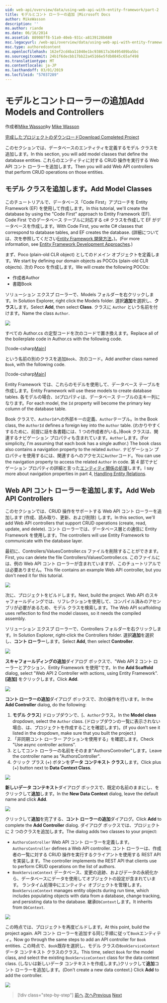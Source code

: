 ```yaml
---
uid: web-api/overview/data/using-web-api-with-entity-framework/part-2
title: モデルとコント ローラーの追加 |Microsoft Docs
author: MikeWasson
description: ''
ms.author: riande
ms.date: 06/16/2014
ms.assetid: 88908ff8-51a9-40eb-931c-a8139128b680
msc.legacyurl: /web-api/overview/data/using-web-api-with-entity-framework/part-2
msc.type: authoredcontent
ms.openlocfilehash: 162ef2cd4ba11040e1bc938617a36495489ba5bc
ms.sourcegitcommit: 24b1f6decbb17bb22a45166e5fdb0845c65af498
ms.translationtype: MT
ms.contentlocale: ja-JP
ms.lasthandoff: 03/01/2019
ms.locfileid: "57037289"
---
```

<a name="add-models-and-controllers"></a><span data-ttu-id="0afd6-102">モデルとコントローラーの追加</span><span class="sxs-lookup"><span data-stu-id="0afd6-102">Add Models and Controllers</span></span>
====================
<span data-ttu-id="0afd6-103">作成者[Mike Wasson](https://github.com/MikeWasson)</span><span class="sxs-lookup"><span data-stu-id="0afd6-103">by [Mike Wasson](https://github.com/MikeWasson)</span></span>

[<span data-ttu-id="0afd6-104">完成したプロジェクトのダウンロード</span><span class="sxs-lookup"><span data-stu-id="0afd6-104">Download Completed Project</span></span>](https://github.com/MikeWasson/BookService)

<span data-ttu-id="0afd6-105">このセクションでは、データベースのエンティティを定義するモデル クラスを追加します。</span><span class="sxs-lookup"><span data-stu-id="0afd6-105">In this section, you will add model classes that define the database entities.</span></span> <span data-ttu-id="0afd6-106">これらのエンティティに対する CRUD 操作を実行する Web API コント ローラーを追加します。</span><span class="sxs-lookup"><span data-stu-id="0afd6-106">Then you will add Web API controllers that perform CRUD operations on those entities.</span></span>

## <a name="add-model-classes"></a><span data-ttu-id="0afd6-107">モデル クラスを追加します。</span><span class="sxs-lookup"><span data-stu-id="0afd6-107">Add Model Classes</span></span>

<span data-ttu-id="0afd6-108">このチュートリアルで、データベース「Code First」アプローチを Entity Framework (EF) を使用して作成します。</span><span class="sxs-lookup"><span data-stu-id="0afd6-108">In this tutorial, we'll create the database by using the "Code First" approach to Entity Framework (EF).</span></span> <span data-ttu-id="0afd6-109">Code First でのデータベース テーブルに対応する c# クラスを作成して EF がデータベースを作成します。</span><span class="sxs-lookup"><span data-stu-id="0afd6-109">With Code First, you write C# classes that correspond to database tables, and EF creates the database.</span></span> <span data-ttu-id="0afd6-110">(詳細については、次を参照してください[Entity Framework 開発方法](https://msdn.microsoft.com/library/ms178359%28v=vs.110%29.aspx#dbfmfcf)。)。</span><span class="sxs-lookup"><span data-stu-id="0afd6-110">(For more information, see [Entity Framework Development Approaches](https://msdn.microsoft.com/library/ms178359%28v=vs.110%29.aspx#dbfmfcf).)</span></span>

<span data-ttu-id="0afd6-111">まず、Poco (plain-old CLR object) としてのドメイン オブジェクトを定義します。</span><span class="sxs-lookup"><span data-stu-id="0afd6-111">We start by defining our domain objects as POCOs (plain-old CLR objects).</span></span> <span data-ttu-id="0afd6-112">次の Poco を作成します。</span><span class="sxs-lookup"><span data-stu-id="0afd6-112">We will create the following POCOs:</span></span>

- <span data-ttu-id="0afd6-113">作成者</span><span class="sxs-lookup"><span data-stu-id="0afd6-113">Author</span></span>
- <span data-ttu-id="0afd6-114">書籍</span><span class="sxs-lookup"><span data-stu-id="0afd6-114">Book</span></span>

<span data-ttu-id="0afd6-115">ソリューション エクスプ ローラーで、Models フォルダーを右クリックします。</span><span class="sxs-lookup"><span data-stu-id="0afd6-115">In Solution Explorer, right click the Models folder.</span></span> <span data-ttu-id="0afd6-116">選択**追加**を選択し、**クラス**します。</span><span class="sxs-lookup"><span data-stu-id="0afd6-116">Select **Add**, then select **Class**.</span></span> <span data-ttu-id="0afd6-117">クラスに `Author` という名前を付けます。</span><span class="sxs-lookup"><span data-stu-id="0afd6-117">Name the class `Author`.</span></span>

![](part-2/_static/image1.png)

<span data-ttu-id="0afd6-118">すべての Author.cs の定型コードを次のコードで置き換えます。</span><span class="sxs-lookup"><span data-stu-id="0afd6-118">Replace all of the boilerplate code in Author.cs with the following code.</span></span>

[!code-csharp[Main](part-2/samples/sample1.cs)]

<span data-ttu-id="0afd6-119">という名前の別のクラスを追加`Book`、次のコード。</span><span class="sxs-lookup"><span data-stu-id="0afd6-119">Add another class named `Book`, with the following code.</span></span>

[!code-csharp[Main](part-2/samples/sample2.cs)]

<span data-ttu-id="0afd6-120">Entity Framework では、これらのモデルを使用して、データベース テーブルを作成します。</span><span class="sxs-lookup"><span data-stu-id="0afd6-120">Entity Framework will use these models to create database tables.</span></span> <span data-ttu-id="0afd6-121">各モデルの場合、`Id`プロパティは、データベース テーブルの主キー列になります。</span><span class="sxs-lookup"><span data-stu-id="0afd6-121">For each model, the `Id` property will become the primary key column of the database table.</span></span>

<span data-ttu-id="0afd6-122">Book クラスで、`AuthorId`への外部キーの定義、`Author`テーブル。</span><span class="sxs-lookup"><span data-stu-id="0afd6-122">In the Book class, the `AuthorId` defines a foreign key into the `Author` table.</span></span> <span data-ttu-id="0afd6-123">(わかりやすくするために、前提に話を各書籍には、1 つの作成者がいる。)Book クラスは、関連するナビゲーション プロパティも含まれています。`Author`します。</span><span class="sxs-lookup"><span data-stu-id="0afd6-123">(For simplicity, I'm assuming that each book has a single author.) The book class also contains a navigation property to the related `Author`.</span></span> <span data-ttu-id="0afd6-124">ナビゲーション プロパティを使用するには、関連するへのアクセスに`Author`コード。</span><span class="sxs-lookup"><span data-stu-id="0afd6-124">You can use the navigation property to access the related `Author` in code.</span></span> <span data-ttu-id="0afd6-125">第 4 部でナビゲーション プロパティの詳細と言った[エンティティ関係の処理](part-4.md)します。</span><span class="sxs-lookup"><span data-stu-id="0afd6-125">I say more about navigation properties in part 4, [Handling Entity Relations](part-4.md).</span></span>

## <a name="add-web-api-controllers"></a><span data-ttu-id="0afd6-126">Web API コント ローラーを追加します。</span><span class="sxs-lookup"><span data-stu-id="0afd6-126">Add Web API Controllers</span></span>

<span data-ttu-id="0afd6-127">このセクションでは、CRUD 操作をサポートする Web API コント ローラーを追加します (作成、読み取り、更新、および削除) します。</span><span class="sxs-lookup"><span data-stu-id="0afd6-127">In this section, we'll add Web API controllers that support CRUD operations (create, read, update, and delete).</span></span> <span data-ttu-id="0afd6-128">コント ローラーでは、データベース層との通信に Entity Framework を使用します。</span><span class="sxs-lookup"><span data-stu-id="0afd6-128">The controllers will use Entity Framework to communicate with the database layer.</span></span>

<span data-ttu-id="0afd6-129">最初に、Controllers/ValuesController.cs ファイルを削除することができます。</span><span class="sxs-lookup"><span data-stu-id="0afd6-129">First, you can delete the file Controllers/ValuesController.cs.</span></span> <span data-ttu-id="0afd6-130">このファイルには、例の Web API コント ローラーが含まれていますが、このチュートリアルでは必要ありません。</span><span class="sxs-lookup"><span data-stu-id="0afd6-130">This file contains an example Web API controller, but you don't need it for this tutorial.</span></span>

![](part-2/_static/image2.png)

<span data-ttu-id="0afd6-131">次に、プロジェクトをビルドします。</span><span class="sxs-lookup"><span data-stu-id="0afd6-131">Next, build the project.</span></span> <span data-ttu-id="0afd6-132">Web API のスキャフォールディングでは、リフレクションを使用して、コンパイル済みのアセンブリが必要があるため、モデル クラスを検索します。</span><span class="sxs-lookup"><span data-stu-id="0afd6-132">The Web API scaffolding uses reflection to find the model classes, so it needs the compiled assembly.</span></span>

<span data-ttu-id="0afd6-133">ソリューション エクスプ ローラーで、Controllers フォルダーを右クリックします。</span><span class="sxs-lookup"><span data-stu-id="0afd6-133">In Solution Explorer, right-click the Controllers folder.</span></span> <span data-ttu-id="0afd6-134">選択**追加**を選択し、**コント ローラー**します。</span><span class="sxs-lookup"><span data-stu-id="0afd6-134">Select **Add**, then select **Controller**.</span></span>

![](part-2/_static/image3.png)

<span data-ttu-id="0afd6-135">**スキャフォールディングの追加**ダイアログ ボックスで、"Web API 2 コント ローラーとアクション、Entity Framework を使用"です。</span><span class="sxs-lookup"><span data-stu-id="0afd6-135">In the **Add Scaffold** dialog, select "Web API 2 Controller with actions, using Entity Framework".</span></span> <span data-ttu-id="0afd6-136">**[追加]** をクリックします。</span><span class="sxs-lookup"><span data-stu-id="0afd6-136">Click **Add**.</span></span>

![](part-2/_static/image4.png)

<span data-ttu-id="0afd6-137">**コント ローラーの追加**ダイアログ ボックスで、次の操作を行います。</span><span class="sxs-lookup"><span data-stu-id="0afd6-137">In the **Add Controller** dialog, do the following:</span></span>

1. <span data-ttu-id="0afd6-138">**モデル クラス**] ドロップダウンで、[、`Author`クラス。</span><span class="sxs-lookup"><span data-stu-id="0afd6-138">In the **Model class** dropdown, select the `Author` class.</span></span> <span data-ttu-id="0afd6-139">(ドロップダウンの一覧に表示されない場合、は、プロジェクトを作成することを確認します)。</span><span class="sxs-lookup"><span data-stu-id="0afd6-139">(If you don't see it listed in the dropdown, make sure that you built the project.)</span></span>
2. <span data-ttu-id="0afd6-140">「非同期コント ローラー アクションを使用する」を確認します。</span><span class="sxs-lookup"><span data-stu-id="0afd6-140">Check "Use async controller actions".</span></span>
3. <span data-ttu-id="0afd6-141">としてコント ローラーの名前をそのまま&quot;AuthorsController&quot;します。</span><span class="sxs-lookup"><span data-stu-id="0afd6-141">Leave the controller name as &quot;AuthorsController&quot;.</span></span>
4. <span data-ttu-id="0afd6-142">クリック プラス (+) ボタンを**データ コンテキスト クラス**します。</span><span class="sxs-lookup"><span data-stu-id="0afd6-142">Click plus (+) button next to **Data Context Class**.</span></span>

![](part-2/_static/image5.png)

<span data-ttu-id="0afd6-143">**新しいデータ コンテキスト**ダイアログ ボックスで、既定の名前のままにし、をクリックして**追加**します。</span><span class="sxs-lookup"><span data-stu-id="0afd6-143">In the **New Data Context** dialog, leave the default name and click **Add**.</span></span>

![](part-2/_static/image6.png)

<span data-ttu-id="0afd6-144">クリックして**追加**を完了する、**コント ローラーの追加**ダイアログ。</span><span class="sxs-lookup"><span data-stu-id="0afd6-144">Click **Add** to complete the **Add Controller** dialog.</span></span> <span data-ttu-id="0afd6-145">ダイアログ ボックスでは、プロジェクトに 2 つのクラスを追加します。</span><span class="sxs-lookup"><span data-stu-id="0afd6-145">The dialog adds two classes to your project:</span></span>

- <span data-ttu-id="0afd6-146">`AuthorsController` Web API コント ローラーを定義します。</span><span class="sxs-lookup"><span data-stu-id="0afd6-146">`AuthorsController` defines a Web API controller.</span></span> <span data-ttu-id="0afd6-147">コント ローラーは、作成者の一覧に対する CRUD 操作を実行するクライアントを使用する REST API を実装します。</span><span class="sxs-lookup"><span data-stu-id="0afd6-147">The controller implements the REST API that clients use to perform CRUD operations on the list of authors.</span></span>
- <span data-ttu-id="0afd6-148">`BookServiceContext` データベース、変更の追跡、およびデータの永続化から、データベースにデータを使用してオブジェクトの設定が含まれています。 ランタイム処理中にエンティティ オブジェクトを管理します。</span><span class="sxs-lookup"><span data-stu-id="0afd6-148">`BookServiceContext` manages entity objects during run time, which includes populating objects with data from a database, change tracking, and persisting data to the database.</span></span> <span data-ttu-id="0afd6-149">継承`DbContext`します。</span><span class="sxs-lookup"><span data-stu-id="0afd6-149">It inherits from `DbContext`.</span></span>

![](part-2/_static/image7.png)

<span data-ttu-id="0afd6-150">この時点では、プロジェクトを再度ビルドします。</span><span class="sxs-lookup"><span data-stu-id="0afd6-150">At this point, build the project again.</span></span> <span data-ttu-id="0afd6-151">API コント ローラーを追加する同じ手順に従って`Book`エンティティ。</span><span class="sxs-lookup"><span data-stu-id="0afd6-151">Now go through the same steps to add an API controller for `Book` entities.</span></span> <span data-ttu-id="0afd6-152">この時点で、`Book`既存を選択し、モデル クラスの`BookServiceContext`データ コンテキスト クラスのクラス。</span><span class="sxs-lookup"><span data-stu-id="0afd6-152">This time, select `Book` for the model class, and select the existing `BookServiceContext` class for the data context class.</span></span> <span data-ttu-id="0afd6-153">(しないは新しいデータ コンテキストを作成します。)クリックして**追加**コント ローラーを追加します。</span><span class="sxs-lookup"><span data-stu-id="0afd6-153">(Don't create a new data context.) Click **Add** to add the controller.</span></span>

![](part-2/_static/image8.png)

> [!div class="step-by-step"]
> <span data-ttu-id="0afd6-154">[前へ](part-1.md)
> [次へ](part-3.md)</span><span class="sxs-lookup"><span data-stu-id="0afd6-154">[Previous](part-1.md)
[Next](part-3.md)</span></span>
